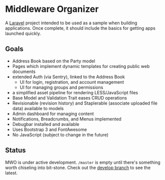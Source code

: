 # Middleware Organizer
A [Laravel](http://laravel.com) project intended to be used as a sample when
building applications.  Once complete, it should include the basics for getting
apps launched quickly.

## Goals
- Address Book based on the Party model
- Pages which implement dynamic templates for creating public web documents
- extended Auth (via Sentry), linked to the Address Book
    - UI for login, registration, and account management
    - UI for managing groups and permissions
- a simplified asset pipeline for rendering LESS/JavaScript files
- Base Model and Validation Trait eases CRUD operations
- Revisionable (revision history) and Staplerable (associate uploaded file data)
available to models
- Admin dashboard for managing content
- Notifications, Breadcrumbs, and Menus implemented
- Debugbar installed and available
- Uses Bootstrap 3 and FontAwesome
- No JavaScript (subject to change in the future)


## Status
MWO is under active development.  `/master` is empty until there's something 
worth chiseling into bit-stone.  Check out the
[develop branch](https://github.com/gbrock/mwo/tree/develop) to see the latest.
